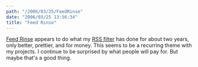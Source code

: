```yaml
---
path: "/2006/03/25/FeedRinse" 
date: "2006/03/25 13:56:34" 
title: "Feed Rinse" 
---
```

<a href="http://www.feedrinse.com/">Feed Rinse</a> appears to do what my <a href="http://weblog.randomchaos.com/rssfilter/">RSS filter</a> has done for about two years, only better, prettier, and for money. This seems to be a recurring theme with my projects. I continue to be surprised by what people will pay for. But maybe that's a good thing.